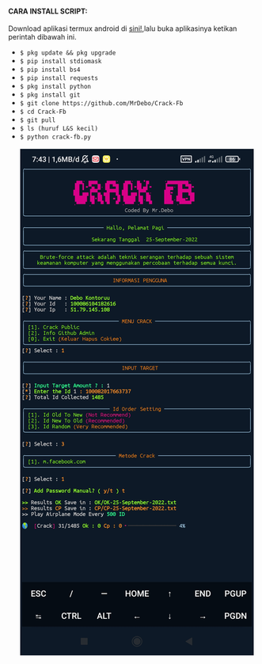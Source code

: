 #### CARA INSTALL SCRIPT:
Download aplikasi termux android di [sini!](https://f-droid.org/repo/com.termux_118.apk),lalu buka aplikasinya ketikan perintah dibawah ini.
<ul>
<li><code>$ pkg update && pkg upgrade</code></li>
<li><code>$ pip install stdiomask</code></li>
<li><code>$ pip install bs4</code></li>
<li><code>$ pip install requests</code></li>
<li><code>$ pkg install python</code></li>
<li><code>$ pkg install git</code></li>
<li><code>$ git clone https://github.com/MrDebo/Crack-Fb</code></li>
<li><code>$ cd Crack-Fb</code></li>
<li><code>$ git pull</code></li>
<li><code>$ ls (huruf L&S kecil)</code></li>
<li><code>$ python crack-fb.py</code></li>
<br/>
<img src="https://github.com/MrDebo/Crack-Fb/blob/main/Screenshot_2022-09-25-07-43-50-364_com.termux.jpg" />
